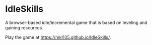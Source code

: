 # IdleSkills

A browser-based idle/incremental game that is based on leveling and gaining resources.

Play the game at <https://mkl105.github.io/IdleSkills/>.
